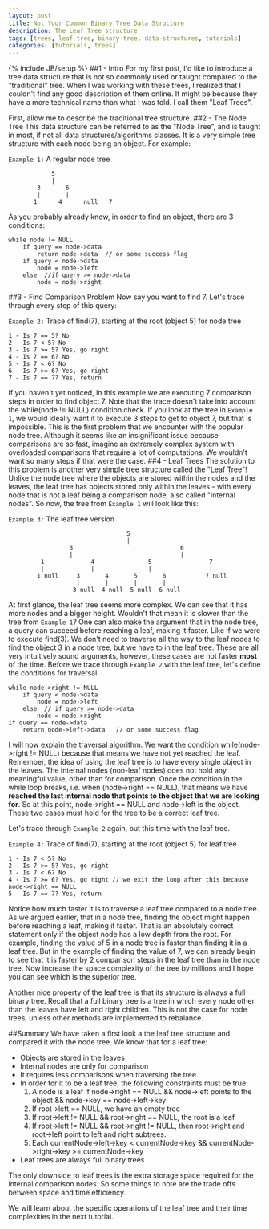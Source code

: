 ```yaml
---
layout: post
title: Not Your Common Binary Tree Data Structure
description: The Leaf Tree structure
tags: [trees, leaf-tree, binary-tree, data-structures, tutorials]
categories: [tutorials, trees]
---
```

{% include JB/setup %}
##1 - Intro
For my first post, I'd like to introduce a tree data structure that is not so commonly used or taught compared to the "traditional" tree. When I was working with these trees, I realized that I couldn't find any good description of them online. It might be because they have a more technical name than what I was told. I call them "Leaf Trees".

First, allow me to describe the traditional tree structure. 
##2 - The Node Tree
This data structure can be referred to as the "Node Tree", and is taught in most, if not all data structures/algorithms classes. It is a very simple tree structure with each node being an object. For example:
			
`Example 1:` A regular node tree

				5
				|
			3		6
			|		|
		   1	  4	     null   7
		
As you probably already know, in order to find an object, there are 3 conditions:

	while node != NULL
		if query == node->data
			return node->data  // or some success flag
		if query < node->data
			node = node->left
		else  //if query >= node->data
			node = node->right
##3 - Find Comparison Problem
Now say you want to find 7. Let's trace through every step of this query:

`Example 2:` Trace of find(7), starting at the root (object 5) for node tree

	1 - Is 7 == 5? No
	2 - Is 7 < 5? No
	3 - Is 7 >= 5? Yes, go right
	4 - Is 7 == 6? No
	5 - Is 7 < 6? No
	6 - Is 7 >= 6? Yes, go right
	7 - Is 7 == 7? Yes, return
	
If you haven't yet noticed, in this example we are executing 7 comparison steps in order to find object 7. Note that the trace doesn't take into account the while(node != NULL) condition check. If you look at the tree in `Example 1`, we would ideally want it to execute 3 steps to get to object 7, but that is impossible. This is the first problem that we encounter with the popular node tree. Although it seems like an insignificant issue because comparisons are so fast, imagine an extremely complex system with overloaded comparisons that require a lot of computations. We wouldn't want so many steps if that were the case.
##4 - Leaf Trees
The solution to this problem is another very simple tree structure called the "Leaf Tree"! Unlike the node tree where the objects are stored within the nodes and the leaves, the leaf tree has objects stored only within the leaves - with every node that is not a leaf being a comparison node, also called "internal nodes". So now, the tree from `Example 1` will look like this:

`Example 3:` The leaf tree version

                                     5
                                     |
                     3                              6
                     |                              |
             1             4               5                7
             |             |               |                |
            1 null     3       4       5       6           7 null
                       |       |       |       |       
                      3 null  4 null  5 null  6 null  
       
At first glance, the leaf tree seems more complex. We can see that it has more nodes and a bigger height. Wouldn't that mean it is slower than the tree from `Example 1`? One can also  make the argument that in the node tree, a query can succeed before reaching a leaf, making it faster. Like if we were to execute find(3). We don't need to traverse all the way to the leaf nodes to find the object 3 in a node tree, but we have to in the leaf tree. These are all very intuitively sound arguments, however, these cases are not faster **most** of the time.
Before we trace through `Example 2` with the leaf tree, let's define the conditions for traversal. 

	while node->right != NULL
		if query < node->data
			node = node->left
		else  // if query >= node->data
			node = node->right
	if query == node->data
		return node->left->data	  // or some success flag
	
I will now explain the traversal algorithm. We want the condition while(node->right != NULL) because that means we have not yet reached the leaf. Remember, the idea of using the leaf tree is to have every single object in the leaves. The internal nodes (non-leaf nodes) does not hold any meaningful value, other than for comparison. Once the condition in the while loop breaks, i.e. when (node->right == NULL), that means we have **reached the last internal node that points to the object that we are looking for**. So at this point, node->right == NULL and node->left is the object. These two cases must hold for the tree to be a correct leaf tree.

Let's trace through `Example 2` again, but this time with the leaf tree.

`Example 4:` Trace of find(7), starting at the root (object 5) for leaf tree

	1 - Is 7 < 5? No
	2 - Is 7 >= 5? Yes, go right
	3 - Is 7 < 6? No
	4 - Is 7 >= 6? Yes, go right // we exit the loop after this because node->right == NULL
	5 - Is 7 == 7? Yes, return
	
Notice how much faster it is to traverse a leaf tree compared to a node tree. As we argued earlier, that in a node tree, finding the object might happen before reaching a leaf, making it faster. That is an absolutely correct statement only if the object node has a low depth from the root. For example, finding the value of 5 in a node tree is faster than finding it in a leaf tree. But in the example of finding the value of 7, we can already begin to see that it is faster by 2 comparison steps in the leaf tree than in the node tree. Now increase the space complexity of the tree by millions and I hope you can see which is the superior tree.

Another nice property of the leaf tree is that its structure is always a full binary tree. Recall that a full binary tree is a tree in which every node other than the leaves have left and right children. This is not the case for node trees, unless other methods are implemented to rebalance.

##Summary
We have taken a first look a the leaf tree structure and compared it with the node tree. We know that for a leaf tree:
* Objects are stored in the leaves
* Internal nodes are only for comparison
* It requires less comparisons when traversing the tree
* In order for it to be a leaf tree, the following constraints must be true:
	1. A node is a leaf if node->right == NULL && node->left points to the object && node->key == node->left->key
	2. If root->left == NULL, we have an empty tree
	3. If root->left != NULL && root->right == NULL, the root is a leaf
	4. If root->left != NULL && root->right != NULL, then root->right and root->left point to left and right subtrees.
	5. Each currentNode->left->key < currentNode->key && currentNode->right->key >= currentNode->key
* Leaf trees are always full binary trees

The only downside to leaf trees is the extra storage space required for the internal comparison nodes. So some things to note are the trade offs between space and time efficiency.

We will learn about the specific operations of the leaf tree and their time complexities in the next tutorial.
